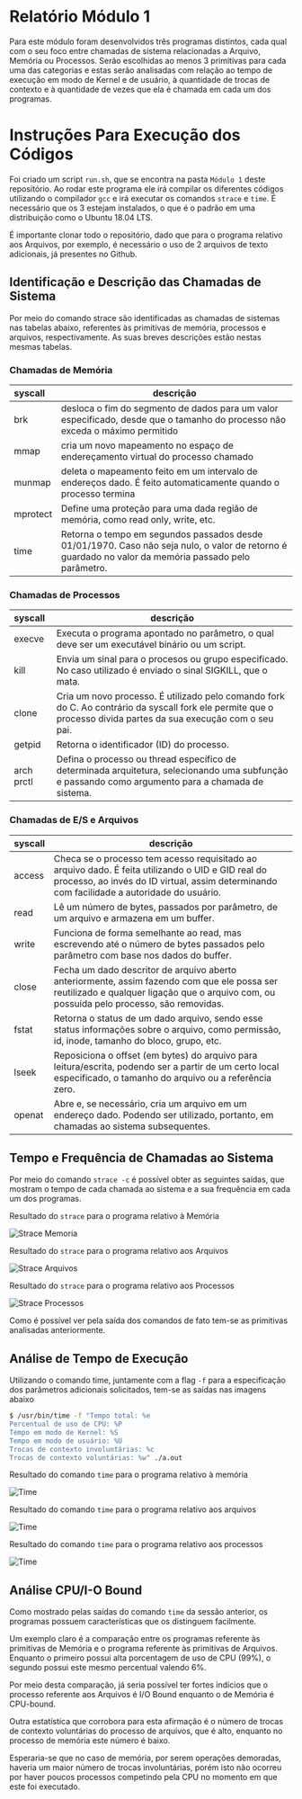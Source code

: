 # Relatório Módulo 1

Para este módulo foram desenvolvidos três programas distintos, cada qual com o seu foco entre chamadas de sistema relacionadas a Arquivo, Memória ou Processos. Serão escolhidas ao menos 3 primitivas para cada uma das categorias e estas serão analisadas com relação ao tempo de execução em modo de Kernel e de usuário, à quantidade de trocas de contexto e à quantidade de vezes que ela é chamada em cada um dos programas.


# Instruções Para Execução dos Códigos

Foi criado um script `run.sh`, que se encontra na pasta `Módulo 1` deste repositório. Ao rodar este programa ele irá compilar os diferentes códigos utilizando o compilador `gcc` e irá executar os comandos `strace` e `time`. É necessário que os 3 estejam instalados, o que é o padrão em uma distribuição como o Ubuntu 18.04 LTS.

É importante clonar todo o repositório, dado que para o programa relativo aos Arquivos, por exemplo, é necessário o uso de 2 arquivos de texto adicionais, já presentes no Github.

## Identificação e Descrição das Chamadas de Sistema

Por meio do comando strace são identificadas as chamadas de sistemas nas tabelas abaixo, referentes às primitivas de memória, processos e arquivos, respectivamente. As suas breves descrições estão nestas mesmas tabelas. 

### Chamadas de Memória
|syscall| descrição  |
|:--|--|
| brk | desloca o fim do segmento de dados para um valor especificado, desde que o tamanho do processo não exceda o máximo permitido |
| mmap | cria um novo mapeamento no espaço de endereçamento virtual do processo chamado |
| munmap | deleta o mapeamento feito em um intervalo de endereços dado. É feito automaticamente quando o processo termina |
| mprotect | Define uma proteção para uma dada região de memória, como read only, write, etc. |
| time | Retorna o tempo em segundos passados desde 01/01/1970. Caso não seja nulo, o valor de retorno é guardado no valor da memória passado pelo parâmetro. |

### Chamadas de Processos
|syscall|descrição  |
|:--|--|
| execve | Executa o programa apontado no parâmetro, o qual deve ser um executável binário ou um script. |
| kill | Envia um sinal para o procesos ou grupo especificado. No caso utilizado é enviado o sinal SIGKILL, que o mata. |
| clone | Cria um novo processo. É utilizado pelo comando fork do C. Ao contrário da syscall fork ele permite que o processo divida partes da sua execução com o seu pai. |
| getpid | Retorna o identificador (ID) do processo. |
| arch prctl | Defina o processo ou thread específico de determinada arquitetura, selecionando uma subfunção e passando como argumento para a chamada de sistema. |


### Chamadas de E/S e Arquivos
|syscall|descrição  |
|:--|--|
| access | Checa se o processo tem acesso requisitado ao arquivo dado. É feita utilizando o UID e GID real do processo, ao invés do ID virtual, assim determinando com facilidade a autoridade do usuário. |
| read | Lê um número de bytes, passados por parâmetro, de um arquivo e armazena em um buffer. |
| write | Funciona de forma semelhante ao read, mas escrevendo até o número de bytes passados pelo parâmetro com base nos dados do buffer. |
| close | Fecha um dado descritor de arquivo aberto anteriormente, assim fazendo com que ele possa ser reutilizado e qualquer ligação que o arquivo com, ou possuída pelo processo, são removidas. |
| fstat | Retorna o status de um dado arquivo, sendo esse status informações sobre o arquivo, como permissão, id, inode, tamanho do bloco, grupo, etc. |
| lseek | Reposiciona o offset (em bytes) do arquivo para leitura/escrita, podendo ser a partir de um certo local especificado, o tamanho do arquivo ou a referência zero. |
| openat | Abre e, se necessário, cria um arquivo em um endereço dado. Podendo ser utilizado, portanto, em chamadas ao sistema subsequentes. |

## Tempo e Frequência de Chamadas ao Sistema

Por meio do comando `strace -c` é possível obter as seguintes saídas, que mostram o tempo de cada chamada ao sistema e a sua frequência em cada um dos programas.

Resultado do `strace` para o programa relativo à Memória

![Strace Memoria](./imagens/straceMemoria.jpg)

Resultado do `strace` para o programa relativo aos Arquivos

![Strace Arquivos](./imagens/straceArquivos.jpg)


Resultado do `strace` para o programa relativo aos Processos

![Strace Processos](./imagens/straceProcessos.jpg)

Como é possível ver pela saída dos comandos de fato tem-se as primitivas analisadas anteriormente.

## Análise de Tempo de Execução

Utilizando o comando time, juntamente com a flag `-f` para a especificação dos parâmetros adicionais solicitados, tem-se as saídas nas imagens abaixo

```bash
$ /usr/bin/time -f "Tempo total: %e
Percentual de uso de CPU: %P
Tempo em modo de Kernel: %S
Tempo em modo de usuário: %U
Trocas de contexto involuntárias: %c
Trocas de contexto voluntárias: %w" ./a.out
```

Resultado do comando `time` para o programa relativo à memória

![Time ](./imagens/tempoMemoria.jpg)

Resultado do comando `time` para o programa relativo aos arquivos

![Time ](./imagens/tempoArquivos.jpg)

Resultado do comando `time` para o programa relativo aos processos

![Time ](./imagens/tempoProcessos.jpg)

## Análise CPU/I-O Bound

Como mostrado pelas saídas do comando `time` da sessão anterior, os programas possuem características que os distinguem facilmente.

Um exemplo claro é a comparação entre os programas referente às primitivas de Memória e o programa referente às primitivas de Arquivos. Enquanto o primeiro possui alta porcentagem de uso de CPU (99%), o segundo possui este mesmo percentual valendo 6%.

Por meio desta comparação, já seria possível ter fortes indícios que o processo referente aos Arquivos é I/O Bound enquanto o de Memória é CPU-bound.

Outra estatística que corrobora para esta afirmação é o número de trocas de contexto voluntárias do processo de arquivos, que é alto, enquanto no processo de memória este número é baixo.

Esperaria-se que no caso de memória, por serem operações demoradas, haveria um maior número de trocas involuntárias, porém isto não ocorreu por haver poucos processos competindo pela CPU no momento em que este foi executado.

